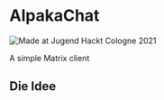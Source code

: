 # AlpakaChat

![Made at Jugend Hackt Cologne 2021](https://jhbadge.eu/?evt=cgn&year=2021)

A simple Matrix client

## Die Idee

